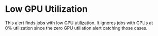 # Low GPU Utilization

This alert finds jobs with low GPU utilization. It ignores jobs with GPUs at
0% utilization since the zero GPU utiliation alert catching those cases.
